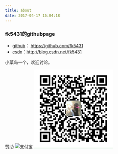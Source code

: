 ```yaml
---
title: about
date: 2017-04-17 15:04:18
---
```

### fk5431的githubpage
- [github](https://github.com/fk5431)： https://github.com/fk5431
- [csdn](http://blog.csdn.net/fk5431)：http://blog.csdn.net/fk5431

小菜鸟一个，欢迎讨论。

赞助
![支付宝](zhifubao.jpg)
![微信](weixin.png)